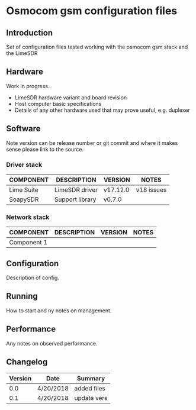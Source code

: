 # Osmocom gsm configuration files

## Introduction

Set of configuration files tested working with the osmocom gsm stack and the LimeSDR

## Hardware

Work in progress..

* LimeSDR hardware variant and board revision
* Host computer basic specifications
* Details of any other hardware used that may prove useful, e.g. duplexer

## Software 

Note version can be release number or git commit and where it makes sense please link to the source.

### Driver stack

COMPONENT     | DESCRIPTION                      | VERSION  | NOTES     |
--------------|----------------------------------|----------|-----------|
Lime Suite    | LimeSDR driver                   |v17.12.0  |v18 issues |
SoapySDR      | Support library                  |v0.7.0    |           |

### Network stack

COMPONENT     | DESCRIPTION                      | VERSION  | NOTES     |
--------------|----------------------------------|----------|-----------|
Component 1   |                                  |          |           |

## Configuration

Description of config.

## Running

How to start and ny notes on management.

## Performance

Any notes on observed performance.

## Changelog

| Version | Date     | Summary
|---------|----------|--------------------
|   0.0   |4/20/2018 | added files        |
|   0.1   |4/20/2018 | update vers        |
